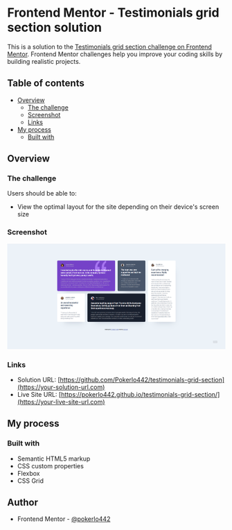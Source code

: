 # Frontend Mentor - Testimonials grid section solution

This is a solution to the [Testimonials grid section challenge on Frontend Mentor](https://www.frontendmentor.io/challenges/testimonials-grid-section-Nnw6J7Un7). Frontend Mentor challenges help you improve your coding skills by building realistic projects. 

## Table of contents

- [Overview](#overview)
  - [The challenge](#the-challenge)
  - [Screenshot](#screenshot)
  - [Links](#links)
- [My process](#my-process)
  - [Built with](#built-with)


## Overview

### The challenge

Users should be able to:

- View the optimal layout for the site depending on their device's screen size

### Screenshot

![desktop screenshot](design/Frontend-Mentor-Screenshot-Desktop.png)

### Links

- Solution URL: [https://github.com/Pokerlo442/testimonials-grid-section](https://your-solution-url.com)
- Live Site URL: [https://pokerlo442.github.io/testimonials-grid-section/](https://your-live-site-url.com)

## My process

### Built with

- Semantic HTML5 markup
- CSS custom properties
- Flexbox
- CSS Grid

## Author

- Frontend Mentor - [@pokerlo442](https://www.frontendmentor.io/profile/yourusername)
